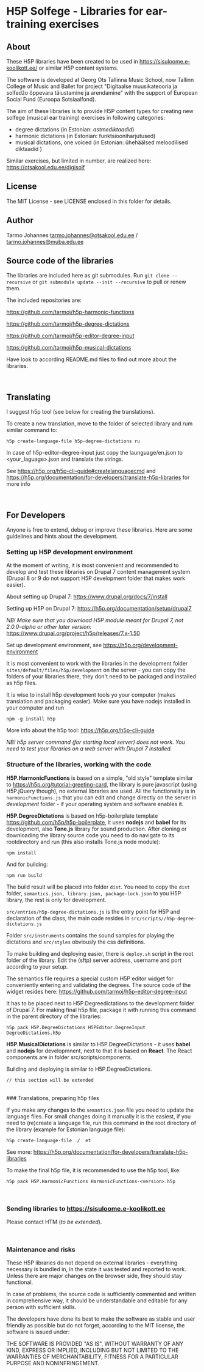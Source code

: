 H5P Solfege - Libraries for ear-training exercises
==========

## About

These H5P libraries have been created to be used in https://sisuloome.e-koolikott.ee/ or similar H5P content systems. 

The software is developed at Georg Ots Tallinna Music School, now Tallinn College of Music and Ballet for project "Digitaalse muusikateooria ja solfedžo õppevara täiustamine ja arendamine"   with the support of European Social Fund (Euroopa Sotsiaalfond).


The aim of these libraries is to provide H5P content types for creating new solfege (musical ear training)  exercises in following categories:

- degree dictations (in Estonian: *astmediktaadid*)
- harmonic dictations (in Estonian: funktsiooniharjutused)
- musical dictations, one voiced (in Estonian: ühehäälsed meloodilised diktaadid )


Similar exercises, but limited in number,  are realized here: https://otsakool.edu.ee/digisolf



## License

The MIT License -  see LICENSE enclosed in this folder for details.


## Author

Tarmo Johannes tarmo.johannes@otsakool.edu.ee / tarmo.johannes@muba.edu.ee



## Source code of the libraries

The libraries are included here as git submodules. Run `git clone --recursive` or  `git submodule update --init --recursive` to pull or renew them.

The included repositories are:

https://github.com/tarmoj/h5p-harmonic-functions

https://github.com/tarmoj/h5p-degree-dictations

https://github.com/tarmoj/h5p-editor-degree-input

https://github.com/tarmoj/h5p-musical-dictations


Have look to according README.md files to find out more about the libraries.

<br>

## Translating

I suggest h5p tool (see below for creating the translations).

To create a new translation, move to the folder of selected library and rum similar command to:

    h5p create-language-file h5p-degree-dictations ru

In case of h5p-editor-degree-input just copy the launguage/en.json to <your_laguage>.json and translate the strings.


See https://h5p.org/h5p-cli-guide#createlanguagecmd and https://h5p.org/documentation/for-developers/translate-h5p-libraries for more info 


<br>

## For Developers

Anyone is free to extend, debug or improve these libraries. Here are some guidelines and hints about the development.

### Setting up H5P development environment

At the moment of writing, it is most convenient and recommended to develop and test these libraries on Drupal 7 content management system (Drupal 8 or 9 do not support H5P development folder that makes work easier).

About setting up Drupal 7: https://www.drupal.org/docs/7/install

Setting up H5P on Drupal 7: https://h5p.org/documentation/setup/drupal7 

*NB! Make sure that you download H5P module meant for Drupal 7, not 2.0.0-alpha or other later version:* https://www.drupal.org/project/h5p/releases/7.x-1.50

Set up development environment, see https://h5p.org/development-environment

It is most convenient to work with the libraries in the development folder `sites/default/files/h5p/development` on the server -  you can copy the folders of your libraries there, they don't need to be packaged and installed as h5p files.

It is wise to install h5p development tools yo your computer (makes translation and packaging easier). Make sure you have nodejs installed in your computer and run

	npm -g install h5p

More info about the h5p tool: https://h5p.org/h5p-cli-guide

*NB! h5p server command (for starting local server) does not work. You need to test your libraries on a web server with Drupal 7 installed.*



### Structure of the libraries, working with the code

**H5P.HarmonicFunctions** is based on a simple, "old style" template similar to https://h5p.org/tutorial-greeting-card,  the library is pure javascript (using H5P.jQuery though), no external libraries are used. All the functionality is in `harmonicFunctions.js` that you can edit and change directly on the server in *development* folder -  if your operating system and software enables it.

**H5P.DegreeDictations** is based on h5p-boilerplate template https://github.com/h5p/h5p-boilerplate, it uses **nodejs** and **babel** for its development, also **Tone.js** library for sound production. After cloning or downloading the library source code you need to do navigate to its rootdirectory and run (this also installs Tone.js node module):

	npm install

And for building:

	npm run build

The build result will be placed into folder `dist`. You need to copy the `dist` folder, `semantics.json, library.json, package-lock.json` to you H5P library, the rest is only for development.

`src/entries/h5p-degree-dictations.js` is the entry point for H5P and declaration of the class, the main code resides in `src/scripts//h5p-degree-dictations.js` 

Folder `src/instruments` contains the sound samples for playing the dictations and `src/styles` obviously the css definitions.

To make building and deploying easier, there is `deploy.sh` script in the root folder of the library. Edit the (sftp) server address, username and port according to your setup.

The semantics file requires a special custom H5P editor widget for conveniently entering and validating the degrees. The source code of the widget resides here: https://github.com/tarmoj/h5p-editor-degree-input

It has to be placed next to H5P.Degreedictations to the development folder of Drupal 7. For making final h5p file, package it with running this command in the parent directory of the libraries:  
  
	h5p pack H5P.DegreeDictations H5PEditor.DegreeInput  DegreeDictations.h5p  


**H5P.MusicalDictations** is similar to H5P.DegreeDictations -  it uses **babel** and **nodejs** for developmnent, next to that it is based on **React**.  The React components are in folder src/scripts/components.

Building and deploying is similar to H5P.DegreeDictations.

	// this section will be extended

<br>
### Translations, preparing h5p files

If you make any changes to the `semantics.json` file you need to update the language files. For small changes doing it manually it is the easiest, if you need to (re)create a language file, run this command in the root directory of the library (example for Estonian language file):

	h5p create-language-file ./  et

See more:  https://h5p.org/documentation/for-developers/translate-h5p-libraries

To make the final h5p file, it is recommended to use the h5p tool, like:

	h5p pack H5P.HarmonicFunctions HarmonicFunctions-<version>.h5p


<br>


### Sending libraries to https://sisuloome.e-koolikott.ee

Please contact HTM (*to be extended*).

 
<br> 

### Maintenance and risks


These H5P libraries do not depend on external libraries -  everything necessary is bundled in, in the state it was tested and reported to work. Unless there are major changes on the browser side, they should stay functional.

In case of problems, the source code is sufficiently commented and written in comprehensive way, it should be understandable and editable for any person with sufficient skills.

The developers have done its best to make the software as stable and user friendly as possible but do not forget,  according to the MIT license, the software is issued under:

THE SOFTWARE IS PROVIDED "AS IS", WITHOUT WARRANTY OF ANY KIND, EXPRESS OR
IMPLIED, INCLUDING BUT NOT LIMITED TO THE WARRANTIES OF MERCHANTABILITY,
FITNESS FOR A PARTICULAR PURPOSE AND NONINFRINGEMENT.
 
 






